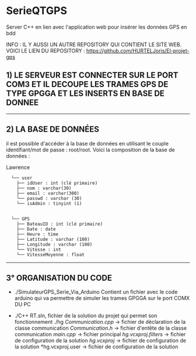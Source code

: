 # SerieQTGPS
Server C++ en  lien avec l'application web pour insérer les données GPS en  bdd

INFO : IL Y AUSSI UN AUTRE REPOSITORY QUI CONTIENT LE SITE WEB.
VOICI LE LIEN DU REPOSITORY : https://github.com/HURTELJoris/El-projet-gps

## 1) LE SERVEUR EST CONNECTER SUR LE PORT COM3 ET IL DECOUPE LES TRAMES GPS DE TYPE GPGGA ET LES INSERTS EN  BASE DE DONNEE

-----------------


## 2) LA BASE DE DONNÉES

il est possible d'accéder à la base de données en utilisant le couple identifiant/mot de passe : root/root.
Voici la composition de la base de données :


Lawrence     	
      
      └── user  
        ├── idUser : int (clé primaire)  
        ├── nom : varchar(30)  
        ├── email : varchar(300)  
        └── passwd : varchar (30)  
        └── isAdmin : tinyint (1) 

        
      └── GPS  
        ├── BateauID : int (clé primaire)  
        ├── Date : date 
        ├── Heure : time
        ├── Latitude : varchar (100) 
        ├── Longitude : varchar (100) 
        └── Vitesse : int
        └── VitesseMoyenne : float

-----------------

## 3° ORGANISATION DU CODE

* ./SimulateurGPS_Serie_Via_Arduino 
    Contient un fichier avec le code arduino qui va permettre de simuler les trames  GPGGA sur le port COMX DU PC

* ./C++
  RT.sln, fichier de la solution du projet qui  permet son fonctionnement
    ./hg
    *Communication.cpp* -> fichier de déclaration de la classe communication
    *Communication.h* -> fichier d'entête de la classe communication
    *main.cpp* -> fichier principal
    *hg.vcxproj.filters* -> fichier de configuration de la solution
    *hg.vcxproj* -> fichier de configuration de la solution
    *hg.vcxproj.user -> fichier de configuration de la solution
